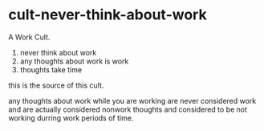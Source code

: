 # cult-never-think-about-work
A Work Cult.

1. never think about work
2. any thoughts about work is work
3. thoughts take time

this is the source of this cult.

any thoughts about work while you are working are never considered work and are actually considered nonwork thoughts and considered to be not working durring work periods of time.